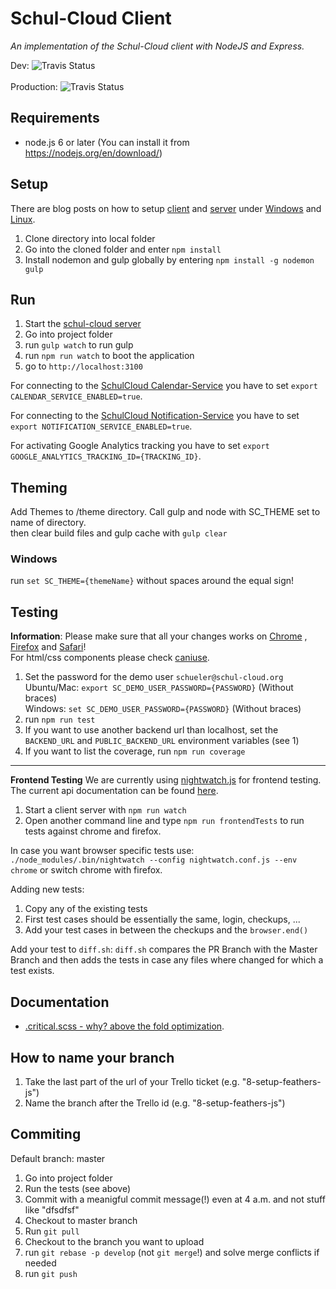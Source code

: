 # Schul-Cloud Client  
_An implementation of the Schul-Cloud client with NodeJS and Express._  
  
Dev: ![Travis Status](https://travis-ci.org/schul-cloud/schulcloud-client.svg?branch=master)<br>  
Production: ![Travis Status](https://travis-ci.org/schul-cloud/schulcloud-client.svg?branch=production)  
  
## Requirements  
  
* node.js 6 or later (You can install it from https://nodejs.org/en/download/)  
  
## Setup  
  
There are blog posts on how to setup [client](https://github.com/schul-cloud/schulcloud-client) and [server](https://github.com/schul-cloud/schulcloud-server) under [Windows](https://schul-cloud.github.io/blog/2017-05-18/setup-schul-cloud-client-and-sever-under-windows) and [Linux](https://schul-cloud.github.io/blog/2017-04-21/setup-development-under-ubuntu).  
  
1. Clone directory into local folder  
2. Go into the cloned folder and enter `npm install`  
3. Install nodemon and gulp globally by entering `npm install -g nodemon gulp`  
  
## Run  
  
1. Start the [schul-cloud server](https://github.com/schulcloud/schulcloud-server)  
2. Go into project folder  
3. run `gulp watch` to run gulp  
4. run `npm run watch` to boot the application  
5. go to `http://localhost:3100`  
  
For connecting to the [SchulCloud Calendar-Service](https://github.com/schul-cloud/schulcloud-calendar) you have to set `export CALENDAR_SERVICE_ENABLED=true`.  
  
For connecting to the [SchulCloud Notification-Service](https://github.com/schul-cloud/node-notification-service) you have to set `export NOTIFICATION_SERVICE_ENABLED=true`.  
  
For activating Google Analytics tracking you have to set `export GOOGLE_ANALYTICS_TRACKING_ID={TRACKING_ID}`.  
  
## Theming  
  
Add Themes to /theme directory. Call gulp and node with SC_THEME set to name of directory.  
then clear build files and gulp cache with `gulp clear`  
  
### Windows  
  run `set SC_THEME={themeName}` without spaces around the equal sign!  
  
## Testing  
  
**Information**: Please make sure that all your changes works on [Chrome](https://www.google.de/chrome/browser/desktop/index.html) , [Firefox](https://www.mozilla.org/de/firefox/new/) and [Safari](https://www.apple.com/de/safari/)!  
For html/css components please check [caniuse](https://caniuse.com/).  
  
1. Set the password for the demo user `schueler@schul-cloud.org`  
  Ubuntu/Mac: `export SC_DEMO_USER_PASSWORD={PASSWORD}` (Without braces)  
    Windows: `set SC_DEMO_USER_PASSWORD={PASSWORD}` (Without braces)  
2. run `npm run test`  
3. If you want to use another backend url than localhost, set the `BACKEND_URL` and `PUBLIC_BACKEND_URL` environment variables (see 1)  
4. If you want to list the coverage, run `npm run coverage`  

---
**Frontend Testing**
We are currently using [nightwatch.js](http://nightwatchjs.org) for frontend testing. The current api documentation can be found [here](http://nightwatchjs.org/api).
1. Start a client server with `npm run watch`
2. Open another command line and type `npm run frontendTests` to run tests against chrome and firefox.

In case you want browser specific tests use: `./node_modules/.bin/nightwatch --config nightwatch.conf.js --env chrome` or switch chrome with firefox.

Adding new tests:
1. Copy any of the existing tests
2. First test cases should be essentially the same, login, checkups, ...
3. Add your test cases in between the checkups and the `browser.end()`

Add your test to `diff.sh`:
`diff.sh` compares the PR Branch with the Master Branch and then adds the tests in case any files where changed for which a test exists.


## Documentation
 - [.critical.scss - why? above the fold optimization](https://docs.schul-cloud.org/display/SCDOK/Above+the+Fold+optimization).

## How to name your branch  
  
1. Take the last part of the url of your Trello ticket (e.g. "8-setup-feathers-js")  
2. Name the branch after the Trello id (e.g. "8-setup-feathers-js")  
  
## Commiting  
  
Default branch: master  
  
1. Go into project folder  
2. Run the tests (see above)  
3. Commit with a meanigful commit message(!) even at 4 a.m. and not stuff like "dfsdfsf"  
4. Checkout to master branch  
5. Run `git pull`  
6. Checkout to the branch you want to upload  
7. run `git rebase -p develop` (not `git merge`!) and solve merge conflicts if needed  
8. run `git push`
